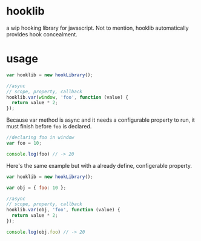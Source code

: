 # hooklib
a wip hooking library for javascript.
Not to mention, hooklib automatically provides hook concealment.

# usage
```js
var hooklib = new hookLibrary();

//async
// scope, property, callback
hooklib.var(window, 'foo', function (value) {
  return value * 2; 
});
```
Because var method is async and it needs a configurable property to run,
it must finish before `foo` is declared.

```js
//declaring foo in window
var foo = 10;

console.log(foo) // -> 20
```
Here's the same example but with a already define, configerable property.
```js
var hooklib = new hookLibrary();

var obj = { foo: 10 };

//async
// scope, property, callback
hooklib.var(obj, 'foo', function (value) {
  return value * 2; 
});

console.log(obj.foo) // -> 20
```
